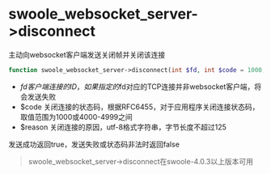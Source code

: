 # swoole_websocket_server->disconnect

主动向websocket客户端发送关闭帧并关闭该连接
```php
function swoole_websocket_server->disconnect(int $fd, int $code = 1000, string $reason = "");
```
- $fd 客户端连接的ID，如果指定的$fd对应的TCP连接并非websocket客户端，将会发送失败
- $code 关闭连接的状态码，根据RFC6455，对于应用程序关闭连接状态码，取值范围为1000或4000-4999之间
- $reason 关闭连接的原因，utf-8格式字符串，字节长度不超过125

发送成功返回true，发送失败或状态码非法时返回false

> swoole_websocket_server->disconnect在swoole-4.0.3以上版本可用
